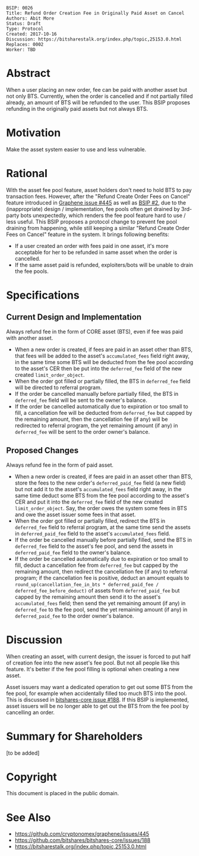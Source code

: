     BSIP: 0026
    Title: Refund Order Creation Fee in Originally Paid Asset on Cancel
    Authors: Abit More
    Status: Draft
    Type: Protocol
    Created: 2017-10-16
    Discussion: https://bitsharestalk.org/index.php/topic,25153.0.html
    Replaces: 0002
    Worker: TBD

# Abstract

When a user placing an new order, fee can be paid with another asset but not only BTS. Currently, when the order is cancelled and if not partially filled already, an amount of BTS will be refunded to the user. This BSIP proposes refunding in the originally paid assets but not always BTS.

# Motivation

Make the asset system easier to use and less vulnerable.

# Rational

With the asset fee pool feature, asset holders don't need to hold BTS to pay transaction fees. However, after the "Refund Create Order Fees on Cancel" feature introduced in  [Graphene issue #445](https://github.com/cryptonomex/graphene/issues/445) as well as [BSIP #2](https://github.com/bitshares/bsips/blob/master/bsip-0002.md), due to the (inappropriate) design / implementation, fee pools often get drained by 3rd-party bots unexpectedly, which renders the fee pool feature hard to use / less useful. This BSIP proposes a protocol change to prevent fee pool draining from happening, while still keeping a similar "Refund Create Order Fees on Cancel" feature in the system. It brings following benefits:
* If a user created an order with fees paid in one asset, it's more acceptable for her to be refunded in same asset when the order is cancelled.
* If the same asset paid is refunded, exploiters/bots will be unable to drain the fee pools.

# Specifications

## Current Design and Implementation

Always refund fee in the form of CORE asset (BTS), even if fee was paid with another asset.

* When a new order is created, if fees are paid in an asset other than BTS, that fees will be added to the asset's `accumulated_fees` field right away, in the same time some BTS will be deducted from the fee pool according to the asset's CER then be put into the `deferred_fee` field of the new created `limit_order_object`.
* When the order got filled or partially filled, the BTS in `deferred_fee` field will be directed to referral program.
* If the order be cancelled manually before partially filled, the BTS in `deferred_fee` field will be sent to the owner's balance.
* If the order be cancelled automatically due to expiration or too small to fill, a cancellation fee will be deducted from `deferred_fee` but capped by the remaining amount, then the cancellation fee (if any) will be redirected to referral program, the yet remaining amount (if any) in `deferred_fee` will be sent to the order owner's balance.

## Proposed Changes

Always refund fee in the form of paid asset.

* When a new order is created, if fees are paid in an asset other than BTS, store the fees to the new order's `deferred_paid_fee` field (a new field) but not add it to the asset's `accumulated_fees` field right away, in the same time deduct some BTS from the fee pool according to the asset's CER and put it into the `deferred_fee` field of the new created `limit_order_object`. Say, the order owes the system some fees in BTS and owe the asset issuer some fees in that asset.
* When the order got filled or partially filled, redirect the BTS in `deferred_fee` field to referral program, at the same time send the assets in `deferred_paid_fee` field to the asset's `accumulated_fees` field.
* If the order be cancelled manually before partially filled, send the BTS in `deferred_fee` field to the asset's fee pool, and send the assets in `deferred_paid_fee` field to the owner's balance.
* If the order be cancelled automatically due to expiration or too small to fill, deduct a cancellation fee from `deferred_fee` but capped by the remaining amount, then redirect the cancellation fee (if any) to referral program; if the cancellation fee is positive, deduct an amount equals to `round_up(cancellation_fee_in_bts * deferred_paid_fee / deferred_fee_before_deduct)` of assets from `deferred_paid_fee` but capped by the remaining amount then send it to the asset's `accumulated_fees` field; then send the yet remaining amount (if any) in `deferred_fee` to the fee pool, send the yet remaining amount (if any) in `deferred_paid_fee` to the order owner's balance.


# Discussion

When creating an asset, with current design, the issuer is forced to put half of creation fee into the new asset's fee pool. But not all people like this feature. It's better if the fee pool filling is optional when creating a new asset.

Asset issuers may want a dedicated operation to get out some BTS from the fee pool, for example when accidentally filled too much BTS into the pool. This is discussed in [bitshares-core issue #188](https://github.com/bitshares/bitshares-core/issues/188). If this BSIP is implemented, asset issuers will be no longer able to get out the BTS from the fee pool by cancelling an order.

# Summary for Shareholders

[to be added]

# Copyright

This document is placed in the public domain.

# See Also

* https://github.com/cryptonomex/graphene/issues/445
* https://github.com/bitshares/bitshares-core/issues/188
* https://bitsharestalk.org/index.php/topic,25153.0.html
